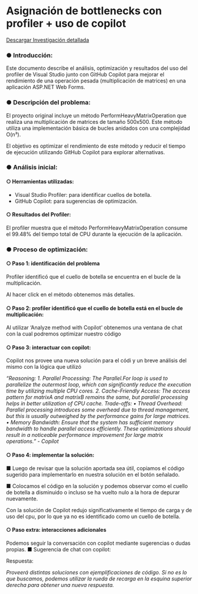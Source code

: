 # Asignación de bottlenecks con profiler + uso de copilot

[Descargar Investigación detallada](https://github.com/Danielammmm/Bottleknecks-Copilot/blob/b29dca28f2a74a9650b65378dba3606d30c10551/Investigaci%C3%B3n%20detallada/3%20-%20Asignaci%C3%B3n%20de%20bottlenecks%20con%20profiler%20%2B%20uso%20de%20copilot.docx)

### ●	Introducción: 
Este documento describe el análisis, optimización y resultados del uso del profiler de Visual Studio junto con GitHub Copilot para mejorar el rendimiento de una operación pesada (multiplicación de matrices) en una aplicación ASP.NET Web Forms. 

### ●	Descripción del problema: 
El proyecto original incluye un método PerformHeavyMatrixOperation que realiza una multiplicación de matrices de tamaño 500x500. Este método utiliza una implementación básica de bucles anidados con una complejidad O(n³). 

El objetivo es optimizar el rendimiento de este método y reducir el tiempo de ejecución utilizando GitHub Copilot para explorar alternativas.  

### ●	Análisis inicial: 
#### ○	Herramientas utilizadas: 
-	Visual Studio Profiler: para identificar cuellos de botella. 
-	GitHub Copilot: para sugerencias de optimización.
#### ○	Resultados del Profiler: 
El profiler muestra que el método PerformHeavyMatrixOperation consume el 99.48% del tiempo total de CPU durante la ejecución de la aplicación.

### ●	Proceso de optimización:
#### ○	Paso 1: identificación del problema
Profiler identificó que el cuello de botella se encuentra en el bucle de la multiplicación.

Al hacer click en el método obtenemos más detalles.
#### ○	Paso 2: profiler identificó que el cuello de botella está en el bucle de multiplicación: 
 
Al utilizar ‘Analyze method with Copilot’ obtenemos una ventana de chat con la cual podremos optimizar nuestro código
#### ○	Paso 3: interactuar con copilot:

Copilot nos provee una nueva solución para el códi y un breve análisis del mismo con la lógica que utilizó
 
_“Reasoning:_
_1.	Parallel Processing: The Parallel.For loop is used to parallelize the outermost loop, which can significantly reduce the execution time by utilizing multiple CPU cores.
2.	Cache-Friendly Access: The access pattern for matrixA and matrixB remains the same, but parallel processing helps in better utilization of CPU cache.
Trade-offs:
•	Thread Overhead: Parallel processing introduces some overhead due to thread management, but this is usually outweighed by the performance gains for large matrices.
•	Memory Bandwidth: Ensure that the system has sufficient memory bandwidth to handle parallel access efficiently.
These optimizations should result in a noticeable performance improvement for large matrix operations.” - Copilot_


#### ○	Paso 4:  implementar la solución: 
  ■	Luego de revisar que la solución aportada sea útil, copiamos el código sugerido para implementarlo en nuestra solución en el botón señalado.
 
  ■	Colocamos el código en la solución y podemos observar como el cuello de botella a disminuido o incluso se ha vuelto nulo a la hora de depurar nuevamente. 
 
Con la solución de Copilot redujo significativamente el tiempo de carga y de uso del cpu, por lo que ya no es identificado como un cuello de botella.  

#### ○	Paso extra: interacciones adicionales 
Podemos seguir la conversación con copilot mediante sugerencias o dudas propias. 
    ■	Sugerencia de chat con copilot: 
 
Respuesta:

 _Proveerá distintas soluciones con ejemplificaciones de código. Si no es lo que buscamos, podemos utilizar la rueda de recarga en la esquina superior derecha para obtener una nueva respuesta._
